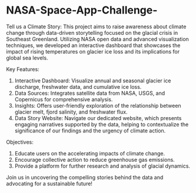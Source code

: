 # NASA-Space-App-Challenge-
Tell us a Climate Story:
This project aims to raise awareness about climate change through data-driven storytelling focused on the glacial crisis in Southeast Greenland. Utilizing NASA open data and advanced visualization techniques, we developed an interactive dashboard that showcases the impact of rising temperatures on glacier ice loss and its implications for global sea levels.

Key Features:

1. Interactive Dashboard: Visualize annual and seasonal glacier ice discharge, freshwater data, and cumulative ice loss.
2. Data Sources: Integrates satellite data from NASA, USGS, and Copernicus for comprehensive analysis.
3. Insights: Offers user-friendly exploration of the relationship between glacier melt, fjord salinity, and freshwater flux.
4. Data Story Website: Navigate our dedicated website, which presents engaging narratives supported by the data, helping to contextualize the significance 
of our findings and the urgency of climate action.

Objectives:

1. Educate users on the accelerating impacts of climate change.
2. Encourage collective action to reduce greenhouse gas emissions.
3. Provide a platform for further research and analysis of glacial dynamics.

Join us in uncovering the compelling stories behind the data and advocating for a sustainable future!
